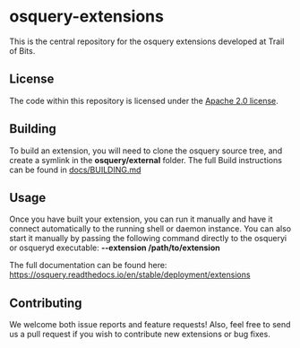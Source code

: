 # osquery-extensions
This is the central repository for the osquery extensions developed at Trail of Bits.

## License
The code within this repository is licensed under the [Apache 2.0 license](LICENSE).

## Building
To build an extension, you will need to clone the osquery source tree, and create a symlink in the **osquery/external** folder. The full Build instructions can be found in [docs/BUILDING.md](docs/BUILDING.md)

## Usage
Once you have built your extension, you can run it manually and have it connect automatically to the running shell or daemon instance. You can also start it manually by passing the following command directly to the osqueryi or osqueryd executable: **--extension /path/to/extension**

The full documentation can be found here: https://osquery.readthedocs.io/en/stable/deployment/extensions
## Contributing
We welcome both issue reports and feature requests! Also, feel free to send us a pull request if you wish to contribute new extensions or bug fixes.

